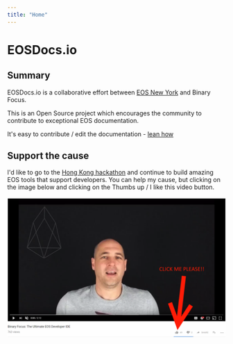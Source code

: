 ```yaml
---
title: "Home"
---
```


# EOSDocs.io

## Summary

EOSDocs.io is a collaborative effort between [EOS New York](https://www.eosnewyork.io/) and Binary Focus.

This is an Open Source project which encourages the community to contribute to exceptional EOS documentation. 

It's easy to contribute / edit the documentation - [lean how](/edit)


## Support the cause

I'd like to go to the [Hong Kong hackathon](https://eoshackathon.io/) and continue to build amazing EOS tools that support developers. You can help my cause, but clicking on the image below and clicking on the Thumbs up / I like this video button. 

<a href="https://www.youtube.com/watch?v=whovbY_pUsc"><img src="images/vote.png"></a>

